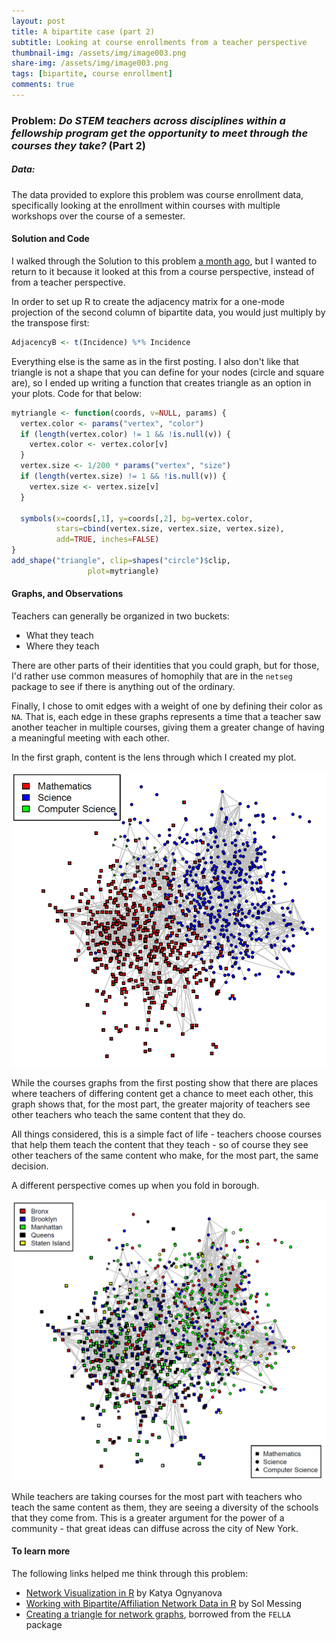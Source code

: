 ```yaml
---
layout: post
title: A bipartite case (part 2)
subtitle: Looking at course enrollments from a teacher perspective
thumbnail-img: /assets/img/image003.png
share-img: /assets/img/image003.png
tags: [bipartite, course enrollment]
comments: true
---
```



### Problem: *Do STEM teachers across disciplines within a fellowship program get the opportunity to meet through the courses they take?* (Part 2)

##### Data:

The data provided to explore this problem was course enrollment data, specifically looking at the enrollment within courses with multiple workshops over the course of a semester. 

#### Solution and Code

I walked through the Solution to this problem [a month ago](https://www.thejohnrussell.com/2022-02-17-Enrollment-1/), but I wanted to return to it because it looked at this from a course perspective, instead of from a teacher perspective.

In order to set up R to create the adjacency matrix for a one-mode projection of the second column of bipartite data, you would just multiply by the transpose first:

```R
AdjacencyB <- t(Incidence) %*% Incidence
```

Everything else is the same as in the first posting. I also don't like that triangle is not a shape that you can define for your nodes (circle and square are), so I ended up writing a function that creates triangle as an option in your plots. Code for that below:

```R
mytriangle <- function(coords, v=NULL, params) {
  vertex.color <- params("vertex", "color")
  if (length(vertex.color) != 1 && !is.null(v)) {
    vertex.color <- vertex.color[v]
  }
  vertex.size <- 1/200 * params("vertex", "size")
  if (length(vertex.size) != 1 && !is.null(v)) {
    vertex.size <- vertex.size[v]
  }

  symbols(x=coords[,1], y=coords[,2], bg=vertex.color,
          stars=cbind(vertex.size, vertex.size, vertex.size),
          add=TRUE, inches=FALSE)
}
add_shape("triangle", clip=shapes("circle")$clip,
                 plot=mytriangle)
```

#### Graphs, and Observations

Teachers can generally be organized in two buckets:

- What they teach
- Where they teach

There are other parts of their identities that you could graph, but for those, I'd rather use common measures of homophily that are in the `netseg` package to see if there is anything out of the ordinary.

Finally, I chose to omit edges with a weight of one by defining their color as `NA`. That is, each edge in these graphs represents a time that a teacher saw another teacher in multiple courses, giving them a greater change of having a meaningful meeting with each other.

In the first graph, content is the lens through which I created my plot.

![TeachersByContent](/assets/img/image003.png)

While the courses graphs from the first posting show that there are places where teachers of differing content get a chance to meet each other, this graph shows that, for the most part, the greater majority of teachers see other teachers who teach the same content that they do.

All things considered, this is a simple fact of life - teachers choose courses that help them teach the content that they teach - so of course they see other teachers of the same content who make, for the most part, the same decision.

A different perspective comes up when you fold in borough.

![TeachersByBorough](/assets/img/image005.png)

While teachers are taking courses for the most part with teachers who teach the same content as them, they are seeing a diversity of the schools that they come from. This is a greater argument for the power of a community - that great ideas can diffuse across the city of New York.

#### To learn more

The following links helped me think through this problem:

- [Network Visualization in R](https://kateto.net/network-visualization) by Katya Ognyanova
- [Working with Bipartite/Affiliation Network Data in R](https://solomonmg.github.io/post/working-with-bipartite-affiliation-network-data-in-r/) by Sol Messing
- [Creating a triangle for network graphs](https://rdrr.io/bioc/FELLA/src/R/plotGraph.R), borrowed from the `FELLA` package



